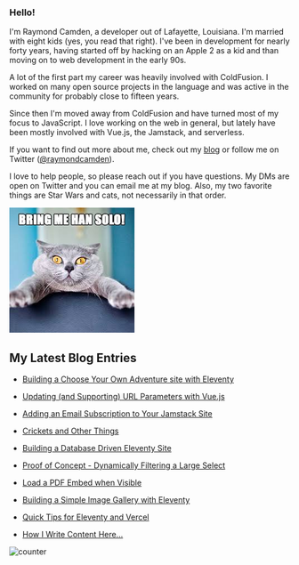 ### Hello!

I'm Raymond Camden, a developer out of Lafayette, Louisiana. I'm married with eight kids (yes, you read that right). I've been in development for nearly forty years, having started off by hacking on an Apple 2 as a kid and than moving on to web development in the early 90s.

A lot of the first part my career was heavily involved with ColdFusion. I worked on many open source projects in the language and was active in the community for probably close to fifteen years. 

Since then I'm moved away from ColdFusion and have turned most of my focus to JavaScript. I love working on the web in general, but lately have been mostly involved with Vue.js, the Jamstack, and serverless. 

If you want to find out more about me, check out my [blog](https://www.raymondcamden.com) or follow me on Twitter ([@raymondcamden](https://twitter.com/raymondcamden)). 

I love to help people, so please reach out if you have questions. My DMs are open on Twitter and you can email me at my blog. Also, my two favorite things are Star Wars and cats, not necessarily in that order.

![Star Wars cat](https://raw.githubusercontent.com/cfjedimaster/cfjedimaster/master/cat.jpg)

<!-- RSS -->
## My Latest Blog Entries

* [Building a Choose Your Own Adventure site with Eleventy](https://www.raymondcamden.com/2021/05/16/building-a-choose-your-own-adventure-site-with-eleventy)

* [Updating (and Supporting) URL Parameters with Vue.js](https://www.raymondcamden.com/2021/05/08/updating-and-supporting-url-parameters-with-vuejs)

* [Adding an Email Subscription to Your Jamstack Site](https://www.raymondcamden.com/2021/05/01/adding-an-email-subscription-to-your-jamstack-site)

* [Crickets and Other Things](https://www.raymondcamden.com/2021/04/28/crickets-and-other-things)

* [Building a Database Driven Eleventy Site](https://www.raymondcamden.com/2021/04/15/building-a-database-driven-eleventy-site)

* [Proof of Concept - Dynamically Filtering a Large Select](https://www.raymondcamden.com/2021/04/12/proof-of-concept-dynamically-filtering-a-large-select)

* [Load a PDF Embed when Visible](https://www.raymondcamden.com/2021/04/09/load-a-pdf-embed-when-visible)

* [Building a Simple Image Gallery with Eleventy](https://www.raymondcamden.com/2021/04/07/building-a-simple-image-gallery-with-eleventy)

* [Quick Tips for Eleventy and Vercel](https://www.raymondcamden.com/2021/03/27/quick-tips-for-eleventy-and-vercel)

* [How I Write Content Here...](https://www.raymondcamden.com/2021/03/24/how-i-write-content-here)

<!-- ENDRSS -->

![counter](https://enzy20r2pibx5pb.m.pipedream.net)

